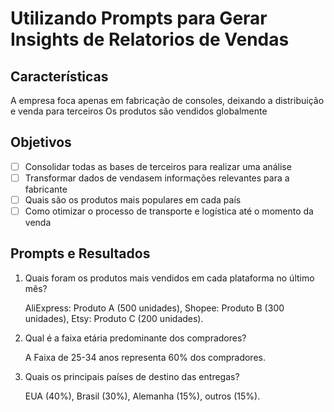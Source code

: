# Utilizando Prompts para Gerar Insights de Relatorios de Vendas

## Características
A empresa foca apenas em fabricação de consoles, deixando a distribuição e venda para terceiros
Os produtos são vendidos globalmente

## Objetivos
- [ ] Consolidar todas as bases de terceiros para realizar uma análise
- [ ] Transformar dados de vendasem informações relevantes para a fabricante
- [ ] Quais são os produtos mais populares em cada país
- [ ] Como otimizar o processo de transporte e logística até o momento da venda

## Prompts e Resultados
1. Quais foram os produtos mais vendidos em cada plataforma no último mês?

   AliExpress: Produto A (500 unidades),
   Shopee: Produto B (300 unidades),
   Etsy: Produto C (200 unidades).

3. Qual é a faixa etária predominante dos compradores?

   A Faixa de 25-34 anos representa 60% dos compradores.


5. Quais os principais países de destino das entregas?

   EUA (40%), Brasil (30%), Alemanha (15%), outros (15%).
   




